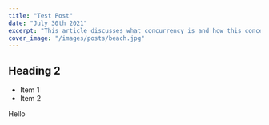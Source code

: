 ```yaml
---
title: "Test Post"
date: "July 30th 2021"
excerpt: "This article discusses what concurrency is and how this concept is applied in software development"
cover_image: "/images/posts/beach.jpg"
---
```


## Heading 2

- Item 1
- Item 2

Hello
